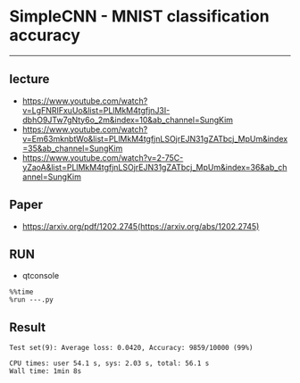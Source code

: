 # SimpleCNN - MNIST classification accuracy
---
## lecture
- https://www.youtube.com/watch?v=LgFNRIFxuUo&list=PLlMkM4tgfjnJ3I-dbhO9JTw7gNty6o_2m&index=10&ab_channel=SungKim
- https://www.youtube.com/watch?v=Em63mknbtWo&list=PLlMkM4tgfjnLSOjrEJN31gZATbcj_MpUm&index=35&ab_channel=SungKim
- https://www.youtube.com/watch?v=2-75C-yZaoA&list=PLlMkM4tgfjnLSOjrEJN31gZATbcj_MpUm&index=36&ab_channel=SungKim

## Paper
- https://arxiv.org/pdf/1202.2745(https://arxiv.org/abs/1202.2745)

## RUN
- qtconsole
```
%%time
%run ---.py
```

## Result

```text
Test set(9): Average loss: 0.0420, Accuracy: 9859/10000 (99%)

CPU times: user 54.1 s, sys: 2.03 s, total: 56.1 s
Wall time: 1min 8s
```
